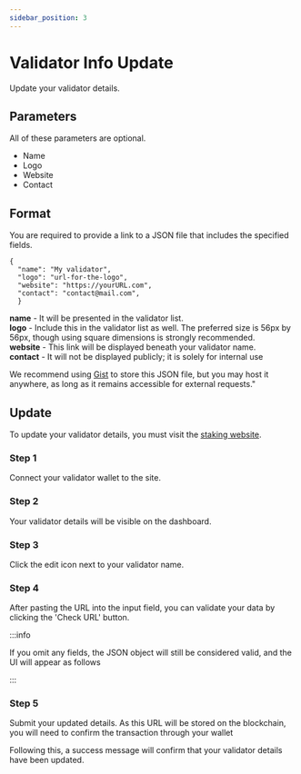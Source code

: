 ```yaml
---
sidebar_position: 3
---
```


# Validator Info Update

Update your validator details.

## Parameters
All of these parameters are optional.
- Name
- Logo
- Website
- Contact

## Format

You are required to provide a link to a JSON file that includes the specified fields.
```
{
  "name": "My validator",
  "logo": "url-for-the-logo",
  "website": "https://yourURL.com",
  "contact": "contact@mail.com",
  }
```
**name** - It will be presented in the validator list.  
**logo** - Include this in the validator list as well. The preferred size is 56px by 56px, though using square dimensions is strongly recommended.  
**website** - This link will be displayed beneath your validator name.  
**contact** - It will not be displayed publicly; it is solely for internal use

We recommend using [Gist](https://gist.github.com/) to store this JSON file, but you may host it anywhere, as long as it remains accessible for external requests."

## Update

To update your validator details, you must visit the [staking website](https://stake.lemonchain.io/).

### Step 1
Connect your validator wallet to the site.

<!-- !["Staking Step 1"](assets/img/1e.png) -->

### Step 2
Your validator details will be visible on the dashboard.

<!-- !["Validator View"](./assets/img/update-validator-01.png) -->

### Step 3
Click the edit icon next to your validator name.

<!-- !["Validator Edit"](./assets/img/update-validator-02.png) -->

### Step 4
After pasting the URL into the input field, you can validate your data by clicking the 'Check URL' button.

<!-- !["Validator Modal"](./assets/img/update-validator-03.png) -->

:::info

If you omit any fields, the JSON object will still be considered valid, and the UI will appear as follows

:::

<!-- !["Validator Error"](./assets/img/update-validator-04.png) -->

### Step 5

Submit your updated details. As this URL will be stored on the blockchain, you will need to confirm the transaction through your wallet

<!-- !["Successful Update"](./assets/img/update-validator-05.png) -->

Following this, a success message will confirm that your validator details have been updated.
